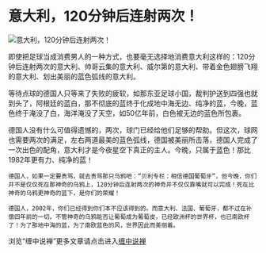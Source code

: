 意大利，120分钟后连射两次！
====

			

                                                                    

![意大利，120分钟后连射两次！](http://simg.sinajs.cn/blog7style/images/common/sg_trans.gif)

                                                                    

                                                                    

   即使把足球当成消费男人的一种方式，也要毫无选择地消费意大利这样的：120分钟后连射两次的意大利、帅哥云集的意大利、威尔第的意大利、带着金色翅膀飞翔的意大利、划出美丽的蓝色弧线的意大利。

  等待点球的德国人只等来了失败的疲软，如那东亚足球小国，裁判护送到四强也就到头了，阿根廷的蓝白，那不彻底的蓝终于化成地中海无边、纯净的蓝，今晚，蓝色终于淹没了白，海洋淹没了天空，如50亿年前，白色被无边的蓝色所包裹。

  德国人没有什么可值得遗憾的，两次，球门已经给他们足够的帮助。但这次，球网也需要两次的满足，左右两道最美的蓝色弧线，德国被美丽所击落，德国人完成了一次出色的配角，意大利才是今夜星空下真正的主人。今晚，只属于蓝色！那比1982年更有力、纯净的蓝！

    德国人，如果一定要责骂，就去责骂那只乌鸦吧：“贝利专栏：相信德国葡萄牙”，但今晚，你们并不是仅仅死在那神奇的乌鸦上，120分钟后连射两次的神奇并不仅仅靠嘴就可以完成！死在比神奇的乌鸦更神奇的蓝下，是你们的荣耀！

    德国人，2002年，你们已经得到你们本不应该得到的。而意大利、法国、葡萄牙，都不过在补偿四年前的一切。不管神奇的乌鸦能否让葡萄成为葡萄皮，已经欧洲杯的世界杯，也已南欧杯了！为了那地中海的蓝，为了南欧蓝色的风，世界因此而美丽着。

浏览“缠中说禅”更多文章请点击进入[缠中说禅](http://blog.sina.com.cn/m/chzhshch)
